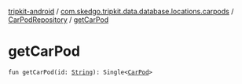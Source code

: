 [tripkit-android](../../index.md) / [com.skedgo.tripkit.data.database.locations.carpods](../index.md) / [CarPodRepository](index.md) / [getCarPod](./get-car-pod.md)

# getCarPod

`fun getCarPod(id: `[`String`](https://kotlinlang.org/api/latest/jvm/stdlib/kotlin/-string/index.html)`): Single<`[`CarPod`](../../skedgo.tripkit.locations/-car-pod/index.md)`>`